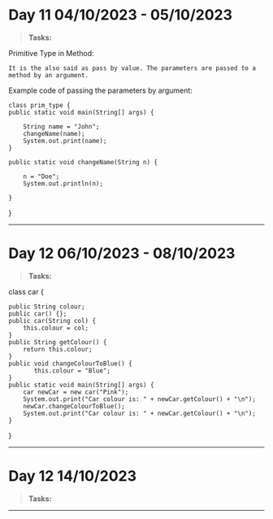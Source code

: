 # Day 11 04/10/2023 - 05/10/2023 #
> **Tasks:**

Primitive Type in Method:

    It is the also said as pass by value. The parameters are passed to a method by an argument. 


Example code of passing the parameters by argument:

    class prim_type {
    public static void main(String[] args) {

        String name = "John";
        changeName(name);
        System.out.print(name);
    }

    public static void changeName(String n) {

        n = "Doe";
        System.out.println(n);

    }
}

***

# Day 12 06/10/2023 - 08/10/2023 #
> **Tasks:**

class car {

    public String colour;
    public car() {};
    public car(String col) {
        this.colour = col;
    }
    public String getColour() {
        return this.colour;
    }
    public void changeColourToBlue() {
           this.colour = "Blue";
    }
    public static void main(String[] args) {
        car newCar = new car("Pink");
        System.out.print("Car colour is: " + newCar.getColour() + "\n");
        newCar.changeColourToBlue();
        System.out.print("Car colour is: " + newCar.getColour() + "\n");
    }
}


***

# Day 12 14/10/2023 # 
> **Tasks:**


***